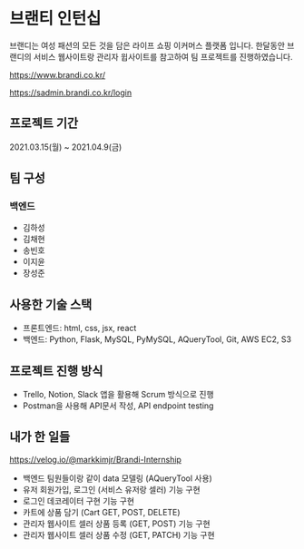 # 브랜티 인턴십
브랜디는 여성 패션의 모든 것을 담은 라이프 쇼핑 이커머스 플랫폼 입니다. 한달동안 브랜디의 서비스 웹사이트랑 관리자 윕사이트를 참고하여 팀 프로젝트를 진행하였습니다.

https://www.brandi.co.kr/

https://sadmin.brandi.co.kr/login

## 프로젝트 기간
2021.03.15(월) ~ 2021.04.9(금)

## 팀 구성
### 백엔드
- 김하성
- 김채현
- 송빈호 
- 이지윤
- 장성준

## 사용한 기술 스택
- 프론트엔드: html, css, jsx, react
- 백엔드: Python, Flask, MySQL, PyMySQL, AQueryTool, Git, AWS EC2, S3

## 프로젝트 진행 방식
- Trello, Notion, Slack 앱을 활용해 Scrum 방식으로 진행
- Postman을 사용해 API문서 작성, API endpoint testing

## 내가 한 일들
https://velog.io/@markkimjr/Brandi-Internship
- 백엔드 팀원들이랑 같이 data 모델링 (AQueryTool 사용)
- 유저 회원가입, 로그인 (서비스 유저랑 셀러) 기능 구현
- 로그인 데코레이터 구현 기능 구현
- 카트에 상품 담기 (Cart GET, POST, DELETE)
- 관리자 웹사이트 셀러 상품 등록 (GET, POST) 기능 구현
- 관리자 웹사이트 셀러 상품 수정 (GET, PATCH) 기능 구현
